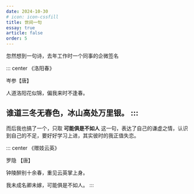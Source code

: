 ```yaml
---
date: 2024-10-30
# icon: icon-cssfill
title: 世间一句
essay: true
article: false
order: 5
---
```


忽然想到一句诗，去年工作时一个同事的企微签名

::: center
《洛阳春》

岑参【唐】

人道洛阳花似锦，偏我来时不逢春。

谁道三冬无春色，冰山高处万里银。
:::
---
而后我也搞了一个，只取 **可能俱是不如人** 这一句，表达了自己的谦虚之情，认识到自己的不足，要好好学习上进，其实彼时的我正值失恋。

::: center
《赠妓云英》

罗隐 【唐】

钟陵醉别十余春，重见云英掌上身。

我未成名卿未嫁，可能俱是不如人。
:::
